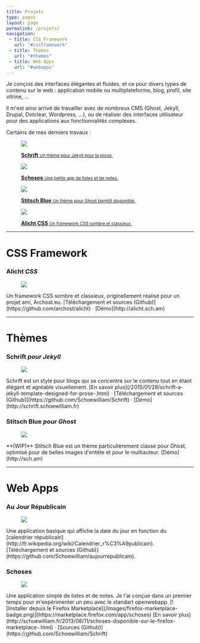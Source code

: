 ```yaml
---
title: Projets
type: pages
layout: page
permalink: /projets/
navigation:
 - title: CSS Framework
   url: "#cssframework"
 - title: Thèmes
   url: "#themes"
 - title: Web Apps
   url: "#webapps"
---
```


Je conçois des interfaces élégantes et fluides, et ce pour divers types de contenu sur le web : application mobile ou multiplateforme, blog, profil, site vitrine, …

Il m'est ainsi arrivé de travailler avec de nombreux CMS (Ghost, Jekyll, Drupal, Dotclear, Wordpress, …), ou de réaliser des interfaces utilisateur pour des applications aux fonctionnalités complexes.

Certains de mes derniers travaux :

<div class="thumbnail-ct">
    <figure class="thumbnail">
        <a href="/projets#schrift-pour-jekyll">
        <img src="/images/schrift/schrift-thumb.png">
        <p>
            <strong>Schrift</strong>
            <small>Un thème pour Jekyll pour la prose.</small>
        </p>
        </a>
    </figure>
    <figure class="thumbnail">
        <a href="/projets#schoses">
        <img src="/images/schoses/schoses-thumb.png">
        <p>
            <strong>Schoses</strong>
            <small>Une petite app de listes et de notes.</small>
        </p>
        </a>
    </figure>
    <figure class="thumbnail">
        <a href="/projets#stitsch-blue-pour-ghost">
        <img src="/images/stitschblue/stitschblue-thumb.png">
        <p>
            <strong>Stitsch Blue</strong>
            <small>Un thème pour Ghost bientôt disponible.</small>
        </p>
        </a>
    </figure>
    <figure class="thumbnail">
        <a href="/projets#alicht-css">
        <img src="/images/alicht/alicht-thumb.png">
        <p>
            <strong>Alicht CSS</strong>
            <small>Un framework CSS sombre et classieux.</small>
        </p>
        </a>
    </figure>
</div>

<!--more-->

<hr class="large title" id="cssframework">

# CSS Framework

### Alicht *CSS*
<figure class="thumbnail align right">
    <img src="/images/alicht/alicht-thumb.png">
</figure>
Un framework CSS sombre et classieux, originellement réalisé pour un projet ami, Archost.eu.  
[Téléchargement et sources (Github)](https://github.com/archost/alicht) · [Démo](http://alicht.sch.am)

<hr class="large title" id="themes">

# Thèmes

### Schrift *pour Jekyll*
<figure class="thumbnail align right">
    <img src="/images/schrift/schrift-thumb.png">
</figure>
Schrift est un style pour blogs qui se concentre sur le contenu tout en étant élégant et agréable visuellement.  
[En savoir plus](/2015/01/28/schrift-a-jekyll-template-designed-for-prose-.html) · [Téléchargement et sources (Github)](https://github.com/Schoewilliam/Schrift) · [Démo](http://schrift.schoewilliam.fr)

  
  
### Stitsch Blue *pour Ghost*
<figure class="thumbnail align right">
    <img src="/images/stitschblue/stitschblue-thumb.png">
</figure>
**(WIP)** Stitsch Blue est un thème particulièrement classe pour Ghost, optimisé pour de belles images d'entête et pour le multiauteur.  
[Démo](http://sch.am)


<hr class="large title" id="webapps">

# Web Apps

### Au Jour Républicain
<figure class="thumbnail align right">
    <img src="/images/aujourrepublicain/aujourrepublicain-thumb.png">
</figure>
Une application basique qui affiche la date du jour en fonction du [calendrier républicain](http://fr.wikipedia.org/wiki/Calendrier_r%C3%A9publicain).  
[Téléchargement et sources (Github)](https://github.com/Schoewilliam/aujourrepublicain).

### Schoses
<figure class="thumbnail align right">
    <img src="/images/schoses/schoses-thumb.png">
</figure>
Une application simple de listes et de notes. Je l'ai conçue dans un premier temps pour m'expérimenter un peu avec le standart openwebapp.  
[![Installer depuis le Firefox Marketplace](/images/firefox-marketplace-badge.png)](https://marketplace.firefox.com/app/schoses)  
[En savoir plus](http://schoewilliam.fr/2013/08/11/schoses-disponible-sur-le-firefox-marketplace-.html) · [Sources (Github)](https://github.com/Schoewilliam/Schrift)